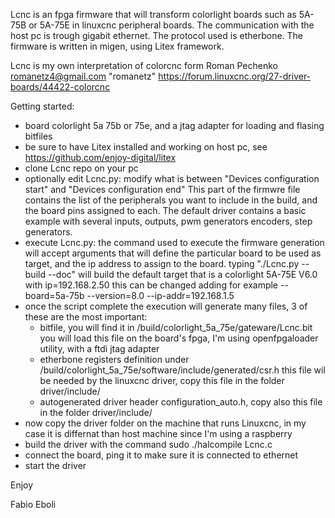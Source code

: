 Lcnc is an fpga firmware that will transform colorlight 
boards such as 5A-75B or 5A-75E in linuxcnc peripheral boards.
The communication with the host pc is trough gigabit ethernet.
The protocol used is etherbone.
The firmware is written in migen, using Litex framework.

Lcnc is my own interpretation of colorcnc form 
Roman Pechenko <romanetz4@gmail.com> "romanetz"
https://forum.linuxcnc.org/27-driver-boards/44422-colorcnc

Getting started:
- board colorlight 5a 75b or 75e, and a jtag adapter for loading and flasing bitfiles
- be sure to have Litex installed and working on host pc, see https://github.com/enjoy-digital/litex
- clone Lcnc repo on your pc
- optionally edit Lcnc.py:
  modify what is between
  "Devices configuration start"
  and
  "Devices configuration end"
  This part of the firmwre file contains the list of the peripherals you want to include in the build, 
  and the board pins assigned to each. 
  The default driver contains a basic example with several inputs, outputs, pwm generators
  encoders, step generators.
- execute Lcnc.py:
  the command used to execute the firmware generation will accept arguments that will define
  the particular board to be used as target, and the ip address to assign to the board.
  typing "./Lcnc.py --build --doc" will build the default target that is a colorlight 5A-75E V6.0 with ip=192.168.2.50
  this can be changed adding for example --board=5a-75b --version=8.0 --ip-addr=192.168.1.5
- once the script complete the execution will generate many files, 3 of these are the most important:
  - bitfile, you will find it in /build/colorlight_5a_75e/gateware/Lcnc.bit
    you will load this file on the board's fpga, I'm using openfpgaloader utility, with a ftdi jtag adapter
  - etherbone registers definition under /build/colorlight_5a_75e/software/include/generated/csr.h
    this file wil be needed by the linuxcnc driver, copy this file in the folder driver/include/
  - autogenerated driver header configuration_auto.h, copy also this file in the folder driver/include/
- now copy the driver folder on the machine that runs Linuxcnc, in my case it is differnat than host machine since I'm using a raspberry
- build the driver with the command sudo ./halcompile Lcnc.c
- connect the board, ping it to make sure it is connected to ethernet
- start the driver

Enjoy

Fabio Eboli